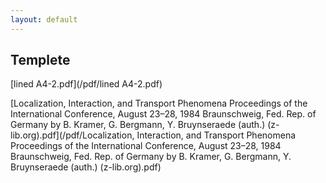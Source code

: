 ```yaml
---
layout: default
---
```


## Templete



[lined A4-2.pdf](/pdf/lined A4-2.pdf)

[Localization, Interaction, and Transport Phenomena Proceedings of the International Conference, August 23–28, 1984 Braunschweig, Fed. Rep. of Germany by B. Kramer, G. Bergmann, Y. Bruynseraede (auth.) (z-lib.org).pdf](/pdf/Localization, Interaction, and Transport Phenomena Proceedings of the International Conference, August 23–28, 1984 Braunschweig, Fed. Rep. of Germany by B. Kramer, G. Bergmann, Y. Bruynseraede (auth.) (z-lib.org).pdf)


